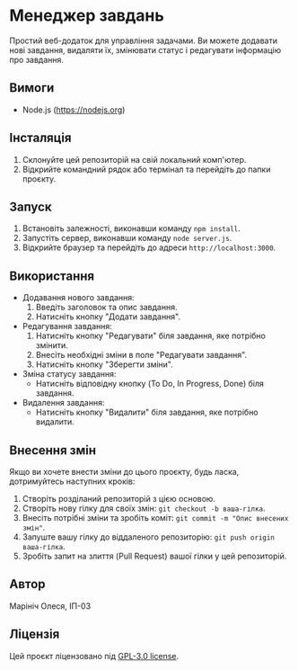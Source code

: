 # Менеджер завдань

Простий веб-додаток для управління задачами. Ви можете додавати нові завдання, видаляти їх, змінювати статус і редагувати інформацію про завдання.

## Вимоги

- Node.js (https://nodejs.org)

## Інсталяція

1. Склонуйте цей репозиторій на свій локальний комп'ютер.
2. Відкрийте командний рядок або термінал та перейдіть до папки проєкту.

## Запуск

1. Встановіть залежності, виконавши команду `npm install`.
2. Запустіть сервер, виконавши команду `node server.js`.
3. Відкрийте браузер та перейдіть до адреси `http://localhost:3000`.

## Використання

- Додавання нового завдання:
  1. Введіть заголовок та опис завдання.
  2. Натисніть кнопку "Додати завдання".
- Редагування завдання:
  1. Натисніть кнопку "Редагувати" біля завдання, яке потрібно змінити.
  2. Внесіть необхідні зміни в поле "Редагувати завдання".
  3. Натисніть кнопку "Зберегти зміни".
- Зміна статусу завдання:
  - Натисніть відповідну кнопку (To Do, In Progress, Done) біля завдання.
- Видалення завдання:
  - Натисніть кнопку "Видалити" біля завдання, яке потрібно видалити.

## Внесення змін

Якщо ви хочете внести зміни до цього проєкту, будь ласка, дотримуйтесь наступних кроків:

1. Створіть розділаний репозиторій з цією основою.
2. Створіть нову гілку для своїх змін: `git checkout -b ваша-гілка`.
3. Внесіть потрібні зміни та зробіть коміт: `git commit -m "Опис внесених змін"`.
4. Запуште вашу гілку до віддаленого репозиторію: `git push origin ваша-гілка`.
5. Зробіть запит на злиття (Pull Request) вашої гілки у цей репозиторій.

## Автор

Марініч Олеся, ІП-03

## Ліцензія

Цей проєкт ліцензовано під [GPL-3.0 license](https://opensource.org/license/gpl-3-0/).

